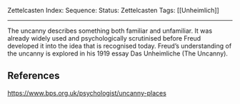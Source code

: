 Zettelcasten Index: 
Sequence:
Status: 
Zettelcasten Tags: [[Unheimlich]]

---

The uncanny describes something both familiar and unfamiliar. It was already widely used and psychologically scrutinised before Freud developed it into the idea that is recognised today. Freud’s understanding of the uncanny is explored in his 1919 essay Das Unheimliche (The Uncanny). 

## References
https://www.bps.org.uk/psychologist/uncanny-places


